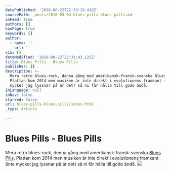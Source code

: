 ```yaml
---
datePublished: '2016-08-22T22:33:19.410Z'
sourcePath: _posts/2016-03-04-blues-pills-blues-pills.md
inFeed: true
authors: []
hasPage: true
keywords: []
author:
  - name: ''
    url: ''
via: {}
dateModified: '2016-08-22T22:31:43.125Z'
title: Blues Pills - Blues Pills
publisher: {}
description: >-
  Mera retro blues-rock, denna gång med amerikansk-fransk-svenska Blues Pills.
  Plattan kom 2014 men musiken är inte direkt i evolutionens framkant (inte
  mycket jag lyssnar på är det) så ni får hålla till godo ändå.
inLanguage: null
inNav: false
starred: false
url: blues-pills-blues-pills/index.html
_type: Article

---
```

# Blues Pills - Blues Pills

Mera retro blues-rock, denna gång med amerikansk-fransk-svenska [Blues Pills][0]. Plattan kom 2014 men musiken är inte direkt i evolutionens framkant (inte mycket jag lyssnar på är det) så ni får hålla till godo ändå.
![](https://the-grid-user-content.s3-us-west-2.amazonaws.com/db0c0bbb-ef32-4ffb-b15b-a6708ca9d998.jpg)

[0]: https://open.spotify.com/album/3SpYTh35kpmKoCsuOJ24nP